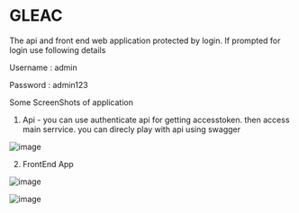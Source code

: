 # GLEAC

The api and front end web application protected by login. If prompted for login use following details

Username : admin

Password : admin123

Some ScreenShots of application

1. Api - you can use authenticate api for getting accesstoken. then access main serrvice. you can direcly play with api using swagger


![image](https://user-images.githubusercontent.com/11258936/120918213-da209e00-c6d0-11eb-874d-045497fd2e7a.png)



2. FrontEnd App



![image](https://user-images.githubusercontent.com/11258936/120918337-9a0deb00-c6d1-11eb-9ab6-afcf1b94bd70.png)



![image](https://user-images.githubusercontent.com/11258936/120918322-8c586580-c6d1-11eb-89e9-7c2d82fd29cb.png)
